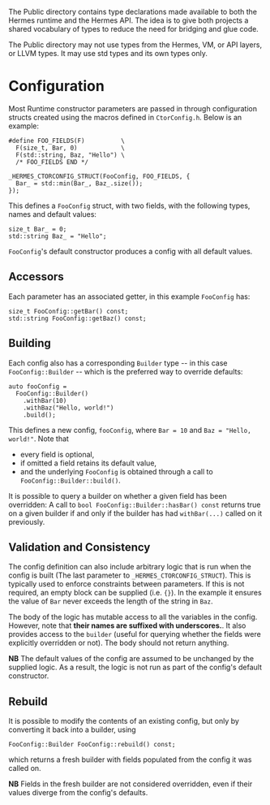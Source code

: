 The Public directory contains type declarations made available to both the
Hermes runtime and the Hermes API. The idea is to give both projects a shared
vocabulary of types to reduce the need for bridging and glue code.

The Public directory may not use types from the Hermes, VM, or API layers, or
LLVM types. It may use std types and its own types only.

# Configuration

Most Runtime constructor parameters are passed in through configuration structs
created using the macros defined in `CtorConfig.h`.  Below is an example:

```
#define FOO_FIELDS(F)          \
  F(size_t, Bar, 0)            \
  F(std::string, Baz, "Hello") \
  /* FOO_FIELDS END */

_HERMES_CTORCONFIG_STRUCT(FooConfig, FOO_FIELDS, {
  Bar_ = std::min(Bar_, Baz_.size());
});
```

This defines a `FooConfig` struct, with two fields, with the following types,
names and default values:

```
size_t Bar_ = 0;
std::string Baz_ = "Hello";
```

`FooConfig`'s default constructor produces a config with all default values.

## Accessors

Each parameter has an associated getter, in this example `FooConfig` has:

```
size_t FooConfig::getBar() const;
std::string FooConfig::getBaz() const;
```

## Building

Each config also has a corresponding `Builder` type -- in this case
`FooConfig::Builder` -- which is the preferred way to override defaults:

```
auto fooConfig =
  FooConfig::Builder()
    .withBar(10)
    .withBaz("Hello, world!")
    .build();
```

This defines a new config, `fooConfig`, where `Bar = 10` and `Baz = "Hello,
world!"`.  Note that

 - every field is optional,
 - if omitted a field retains its default value,
 - and the underlying `FooConfig` is obtained through a call to
   `FooConfig::Builder::build()`.

It is possible to query a builder on whether a given field has been overridden:
A call to `bool FooConfig::Builder::hasBar() const` returns true on a given
builder if and only if the builder has had `withBar(...)` called on it
previously.

## Validation and Consistency

The config definition can also include arbitrary logic that is run when the
config is built (The last parameter to `_HERMES_CTORCONFIG_STRUCT`).  This is
typically used to enforce constraints between parameters.  If this is not
required, an empty block can be supplied (i.e. `{}`).  In the example it
ensures the value of `Bar` never exceeds the length of the string in `Baz`.

The body of the logic has mutable access to all the variables in the config.
However, note that **their names are suffixed with underscores.**.  It also
provides access to the `builder` (useful for querying whether the fields were
explicitly overridden or not).  The body should not return anything.

**NB** The default values of the config are assumed to be unchanged by the
supplied logic.  As a result, the logic is not run as part of the config's
default constructor.

## Rebuild

It is possible to modify the contents of an existing config, but only by
converting it back into a builder, using

```
FooConfig::Builder FooConfig::rebuild() const;
```

which returns a fresh builder with fields populated from the config it was
called on.

**NB** Fields in the fresh builder are not considered overridden, even if their
values diverge from the config's defaults.
